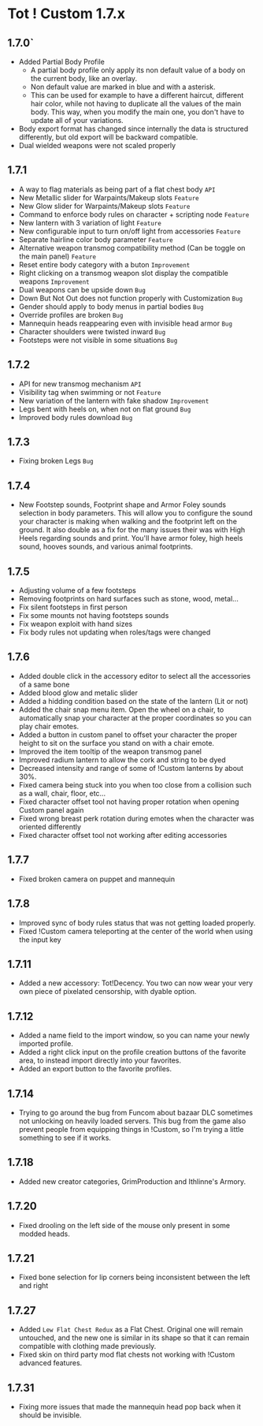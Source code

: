 # Tot ! Custom 1.7.x

## 1.7.0`
- Added Partial Body Profile
    - A partial body profile only apply its non default value of a body on the current body, like an overlay.
    - Non default value are marked in blue and with a asterisk.
    - This can be used for example to have a different haircut, different hair color, while not having to duplicate all the values of the main body. This way, when you modify the main one, you don't have to update all of your variations.
- Body export format has changed since internally the data is structured differently, but old export will be backward compatible.
- Dual wielded weapons were not scaled properly

## 1.7.1
- A way to flag materials as being part of a flat chest body `API`
- New Metallic slider for Warpaints/Makeup slots `Feature`
- New Glow slider for Warpaints/Makeup slots `Feature`
- Command to enforce body rules on character + scripting node `Feature`
- New lantern with 3 variation of light `Feature`
- New configurable input to turn on/off light from accessories `Feature`
- Separate hairline color body parameter `Feature`
- Alternative weapon transmog compatibility method (Can be toggle on the main panel) `Feature`
- Reset entire body category with a buton `Improvement`
- Right clicking on a transmog weapon slot display the compatible weapons `Improvement`
- Dual weapons can be upside down `Bug`
- Down But Not Out does not function properly with Customization `Bug`
- Gender should apply to body menus in partial bodies `Bug`
- Override profiles are broken `Bug`
- Mannequin heads reappearing even with invisible head armor `Bug`
- Character shoulders were twisted inward `Bug`
- Footsteps were not visible in some situations `Bug`

## 1.7.2
- API for new transmog mechanism `API`
- Visibility tag when swimming or not `Feature`
- New variation of the lantern with fake shadow `Improvement`
- Legs bent with heels on, when not on flat ground `Bug`
- Improved body rules download `Bug`

## 1.7.3
- Fixing broken Legs `Bug`

## 1.7.4
- New Footstep sounds, Footprint shape and Armor Foley sounds selection in body parameters. This will allow you to configure the sound your character is making when walking and the footprint left on the ground. It also double as a fix for the many issues their was with High Heels regarding sounds and print. You'll have armor foley, high heels sound, hooves sounds, and various animal footprints.

## 1.7.5
- Adjusting volume of a few footsteps
- Removing footprints on hard surfaces such as stone, wood, metal...
- Fix silent footsteps in first person
- Fix some mounts not having footsteps sounds
- Fix weapon exploit with hand sizes
- Fix body rules not updating when roles/tags were changed

## 1.7.6
- Added double click in the accessory editor to select all the accessories of a same bone
- Added blood glow and metalic slider
- Added a hidding condition based on the state of the lantern (Lit or not)
- Added the chair snap menu item. Open the wheel on a chair, to automatically snap your character at the proper coordinates so you can play chair emotes.
- Added a button in custom panel to offset your character the proper height to sit on the surface you stand on with a chair emote.
- Improved the item tooltip of the weapon transmog panel
- Improved radium lantern to allow the cork and string to be dyed
- Decreased intensity and range of some of !Custom lanterns by about 30%.
- Fixed camera being stuck into you when too close from a collision such as a wall, chair, floor, etc...
- Fixed character offset tool not having proper rotation when opening Custom panel again
- Fixed wrong breast perk rotation during emotes when the character was oriented differently
- Fixed character offset tool not working after editing accessories

## 1.7.7
- Fixed broken camera on puppet and mannequin

## 1.7.8
- Improved sync of body rules status that was not getting loaded properly.
- Fixed !Custom camera teleporting at the center of the world when using the input key

## 1.7.11
- Added a new accessory: Tot!Decency. You two can now wear your very own piece of pixelated censorship, with dyable option.

## 1.7.12
- Added a name field to the import window, so you can name your newly imported profile.
- Added a right click input on the profile creation buttons of the favorite area, to instead import directly into your favorites.
- Added an export button to the favorite profiles.

## 1.7.14
- Trying to go around the bug from Funcom about bazaar DLC sometimes not unlocking on heavily loaded servers. This bug from the game also prevent people from equipping things in !Custom, so I'm trying a little something to see if it works.

## 1.7.18
- Added new creator categories, GrimProduction and Ithlinne's Armory.

## 1.7.20
- Fixed drooling on the left side of the mouse only present in some modded heads.

## 1.7.21
- Fixed bone selection for lip corners being inconsistent between the left and right 

## 1.7.27
- Added `Lew Flat Chest Redux` as a Flat Chest. Original one will remain untouched, and the new one is similar in its shape so that it can remain compatible with clothing made previously.
- Fixed skin on third party mod flat chests not working with !Custom advanced features.

## 1.7.31
- Fixing more issues that made the mannequin head pop back when it should be invisible.